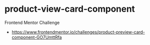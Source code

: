 # product-view-card-component

Frontend Mentor Challenge
- https://www.frontendmentor.io/challenges/product-preview-card-component-GO7UmttRfa

